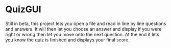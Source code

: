 # QuizGUI

Still in beta, this project lets you open a file and read in line by line questions and answers. It will then let you choose an answer and display if you were right or wrong then let you move onto the next question. At the end it lets you know the quiz is finished and displays your final score.
